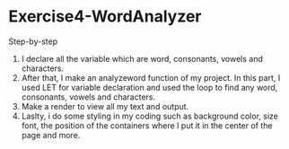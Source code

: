 # Exercise4-WordAnalyzer
Step-by-step
1. I declare all the variable which are word, consonants, vowels and characters. 
2. After that, I make an analyzeword function of my project. In this part, I used LET for variable declaration and used the loop to find any word, consonants, vowels and characters.
3. Make a render to view all my text and output.
4. Laslty, i do some styling in my coding such as background color, size font, the  position of the containers where I put it in the center of the page and more.
